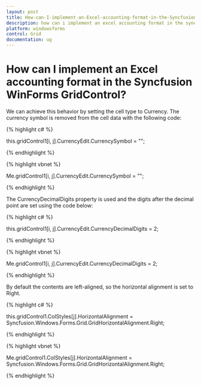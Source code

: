 ```yaml
---
layout: post
title: How-can-I-implement-an-Excel-accounting-format-in-the-Syncfusion-WinForms-GridControl | Windows Forms | Syncfusion
description: how can i implement an excel accounting format in the syncfusion winforms gridcontrol
platform: windowsforms
control: Grid
documentation: ug
---
```


# How can I implement an Excel accounting format in the Syncfusion WinForms GridControl?

We can achieve this behavior by setting the cell type to Currency. The currency symbol is removed from the cell data with the following code:

{% highlight c# %}

this.gridControl1[i, j].CurrencyEdit.CurrencySymbol = "";


{% endhighlight %}

{% highlight vbnet %}

Me.gridControl1[i, j].CurrencyEdit.CurrencySymbol = "";


{% endhighlight %}

The CurrencyDecimalDigits property is used and the digits after the decimal point are set using the code below:

{% highlight c# %}

this.gridControl1[i, j].CurrencyEdit.CurrencyDecimalDigits = 2;


{% endhighlight %}



{% highlight vbnet %}

Me.gridControl1[i, j].CurrencyEdit.CurrencyDecimalDigits = 2;


{% endhighlight %}


By default the contents are left-aligned, so the horizontal alignment is set to Right.

{% highlight c# %}

this.gridControl1.ColStyles[j].HorizontalAlignment = Syncfusion.Windows.Forms.Grid.GridHorizontalAlignment.Right;


{% endhighlight %}

{% highlight vbnet %}

Me.gridControl1.ColStyles[j].HorizontalAlignment = Syncfusion.Windows.Forms.Grid.GridHorizontalAlignment.Right;


{% endhighlight %}

